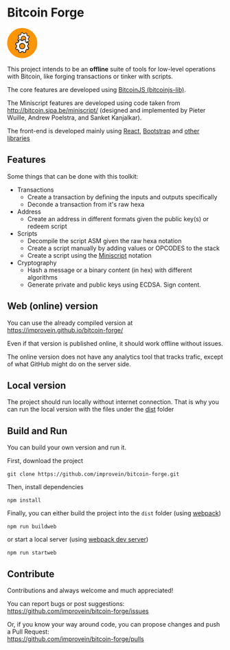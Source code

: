 # Bitcoin Forge

<img src="/src/web/images/bf_logo.svg" alt="BF logo" width="70" height="70">

This project intends to be an **offline** suite of tools for low-level operations with Bitcoin, like forging transactions or tinker with scripts.

The core features are developed using [BitcoinJS (bitcoinjs-lib)](https://github.com/bitcoinjs/bitcoinjs-lib).

The Miniscript features are developed using code taken from http://bitcoin.sipa.be/miniscript/ (designed and implemented by Pieter Wuille, Andrew Poelstra, and Sanket Kanjalkar).

The front-end is developed mainly using [React](https://reactjs.org), [Bootstrap](https://getbootstrap.com) and [other libraries](https://github.com/improvein/bitcoin-forge/blob/master/package.json)

## Features
Some things that can be done with this toolkit:
* Transactions
  * Create a transaction by defining the inputs and outputs specifically
  * Deconde a transaction from it's raw hexa
* Address
  * Create an address in different formats given the public key(s) or redeem script
* Scripts
  * Decompile the script ASM given the raw hexa notation
  * Create a script manually by adding values or OPCODES to the stack
  * Create a script using the [Miniscript](http://bitcoin.sipa.be/miniscript/) notation
* Cryptography
  * Hash a message or a binary content (in hex) with different algorithms
  * Generate private and public keys using ECDSA. Sign content.

## Web (online) version
You can use the already compiled version at https://improvein.github.io/bitcoin-forge/

Even if that version is published online, it should work offline without issues.

The online version does not have any analytics tool that tracks trafic, except of what GitHub might do on the server side.

## Local version
The project should run locally without internet connection. That is why you can run the local version with the files under the [dist](https://github.com/improvein/bitcoin-forge/tree/master/dist) folder

## Build and Run
You can build your own version and run it.

First, download the project
```
git clone https://github.com/improvein/bitcoin-forge.git
```

Then, install dependencies
```
npm install
```

Finally, you can either build the project into the `dist` folder (using [webpack](https://webpack.js.org/))
```
npm run buildweb
```
or start a local server (using [webpack dev server](https://github.com/webpack/webpack-dev-server))
```
npm run startweb
```

## Contribute
Contributions and always welcome and much appreciated!

You can report bugs or post suggestions:<br/>
https://github.com/improvein/bitcoin-forge/issues

Or, if you know your way around code, you can propose changes and push a Pull Request:<br/>
https://github.com/improvein/bitcoin-forge/pulls
